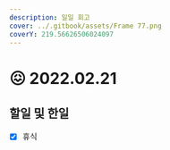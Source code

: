 ```yaml
---
description: 일일 회고
cover: ../.gitbook/assets/Frame 77.png
coverY: 219.56626506024097
---
```


# 😖 2022.02.21

## 할일 및 한일

* [x] 휴식

